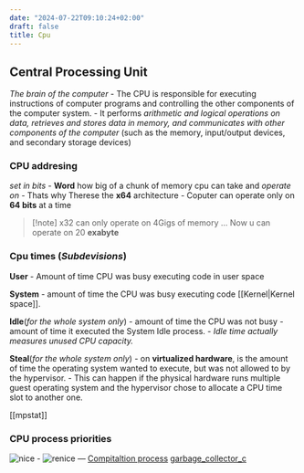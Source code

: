 ```yaml
---
date: "2024-07-22T09:10:24+02:00"
draft: false
title: Cpu
---
```


## Central Processing Unit

*The brain of the computer* - The CPU is responsible for executing
instructions of computer programs and controlling the other components
of the computer system. - It performs *arithmetic and logical operations
on data, retrieves and stores data in memory, and communicates with
other components of the computer* (such as the memory, input/output
devices, and secondary storage devices)

### CPU addresing

*set in bits* - **Word** how big of a chunk of memory cpu can take and
*operate on* - Thats why Therese the **x64** architecture - Coputer can
operate only on **64 bits** at a time

> \[!note\] x32 can only operate on 4Gigs of memory … Now u can operate
> on 20 **exabyte**

### Cpu times (*Subdevisions*)

**User** - Amount of time CPU was busy executing code in user space

**System** - amount of time the CPU was busy executing code
\[\[Kernel\|Kernel space\]\].

**Idle**(*for the whole system only*) - amount of time the CPU was not
busy - amount of time it executed the System Idle process. - *Idle time
actually measures unused CPU capacity.*

**Steal**(*for the whole system only*) - on **virtualized hardware**, is
the amount of time the operating system wanted to execute, but was not
allowed to by the hypervisor. - This can happen if the physical hardware
runs multiple guest operating system and the hypervisor chose to
allocate a CPU time slot to another one.

\[\[mpstat\]\]

### CPU process priorities

![nice](/Notes/posts/Linux/nice) - ![renice](/Notes/posts/Linux/renice)
— [Compitaltion process](/Notes/posts/Compitaltion_process)
[garbage_collector_c](/Notes/posts/Linux/Kernel/garbage_collector_c)
